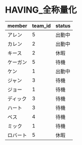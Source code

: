 # HAVING_全称量化
|member|team_id|status|
|:----|:----|:----|
|アレン|5|出動中|
|カレン|2|出動中|
|キース|2|休暇|
|ケーガン|5|待機|
|ケン|1|出動中|
|ジャン|3|待機|
|ジョー|1|待機|
|ディック|3|待機|
|ハート|3|待機|
|ベス|4|待機|
|ミック|1|待機|
|ロバート|5|休暇|
